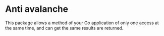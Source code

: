 # Anti avalanche

This package allows a method of your Go application of only one access at the same time, and can get the same results are returned.
